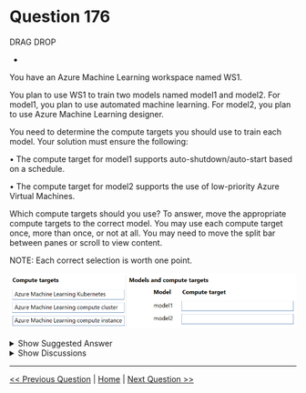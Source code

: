 # Question 176

DRAG DROP

-

You have an Azure Machine Learning workspace named WS1.

You plan to use WS1 to train two models named model1 and model2. For model1, you plan to use automated machine learning. For model2, you plan to use Azure Machine Learning designer.

You need to determine the compute targets you should use to train each model. Your solution must ensure the following:

• The compute target for model1 supports auto-shutdown/auto-start based on a schedule.

• The compute target for model2 supports the use of low-priority Azure Virtual Machines.

Which compute targets should you use? To answer, move the appropriate compute targets to the correct model. You may use each compute target once, more than once, or not at all. You may need to move the split bar between panes or scroll to view content.

NOTE: Each correct selection is worth one point.

![Question Image](../images/q176_q_image586.png)

<details>
  <summary>Show Suggested Answer</summary>

<img src="../images/q176_ans_0_image587.png" alt="Answer Image"><br>

</details>

<details>
  <summary>Show Discussions</summary>

<blockquote><p><strong>f82411e</strong> <code>(Tue 03 Jun 2025 10:51)</code> - <em>Upvotes: 1</em></p><p>Cluster compute 1 and 2</p></blockquote>
<blockquote><p><strong>gunn_m</strong> <code>(Sat 23 Nov 2024 19:53)</code> - <em>Upvotes: 3</em></p><p>1 Azure Machine Learning compute cluster
2 Azure Machine Learning compute cluster</p></blockquote>
<blockquote><p><strong>gunn_m</strong> <code>(Tue 10 Dec 2024 21:19)</code> - <em>Upvotes: 1</em></p><p>I did a mistake...
1 Azure Machine Learning compute cluster
2 Azure Machine Learning compute instace (azure virtual machines)</p></blockquote>
<blockquote><p><strong>Arvindu89</strong> <code>(Sun 27 Oct 2024 04:43)</code> - <em>Upvotes: 3</em></p><p>The answer is correct</p></blockquote>

</details>

---

[<< Previous Question](question_175.md) | [Home](/index.md) | [Next Question >>](question_177.md)
